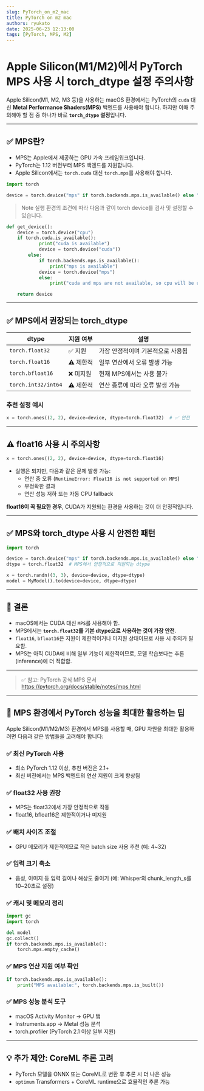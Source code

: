 ```yaml
---
slug: PyTorch_on_m2_mac 
title: PyTorch on m2 mac 
authors: ryukato
date: 2025-06-23 12:13:00
tags: [PyTorch, MPS, M2]
---
```


# Apple Silicon(M1/M2)에서 PyTorch MPS 사용 시 torch_dtype 설정 주의사항

Apple Silicon(M1, M2, M3 등)을 사용하는 macOS 환경에서는 PyTorch의 `cuda` 대신 **Metal Performance Shaders(MPS)** 백엔드를 사용해야 합니다. 하지만 이때 주의해야 할 점 중 하나가 바로 **`torch_dtype` 설정**입니다.

---

<!-- truncate -->

## ✅ MPS란?

- MPS는 Apple에서 제공하는 GPU 가속 프레임워크입니다.
- PyTorch는 1.12 버전부터 MPS 백엔드를 지원합니다.
- Apple Silicon에서는 `torch.cuda` 대신 `torch.mps`를 사용해야 합니다.

```python
import torch

device = torch.device("mps" if torch.backends.mps.is_available() else "cpu")
```

> Note
> 실행 환경의 조건에 따라 다음과 같이 torch device를 검사 및 설정할 수 있습니다.

```python
def get_device():
    device = torch.device("cpu")
    if torch.cuda.is_available():
            print("cuda is available")
            device = torch.device("cuda"))
        else:
            if torch.backends.mps.is_available():
                print("mps is available")
            device = torch.device("mps")
            else:
                print("cuda and mps are not available, so cpu will be used.")

    return device
```

---

## ✅ MPS에서 권장되는 torch_dtype

| dtype               | 지원 여부 | 설명                              |
|--------------------|-----------|-----------------------------------|
| `torch.float32`     | ✅ 지원   | 가장 안정적이며 기본적으로 사용됨 |
| `torch.float16`     | ⚠️ 제한적 | 일부 연산에서 오류 발생 가능       |
| `torch.bfloat16`    | ❌ 미지원 | 현재 MPS에서는 사용 불가           |
| `torch.int32/int64` | ⚠️ 제한적 | 연산 종류에 따라 오류 발생 가능    |

### 추천 설정 예시

```python
x = torch.ones((2, 2), device=device, dtype=torch.float32)  # ✅ 안전
```

---

## ⚠️ float16 사용 시 주의사항

```python
x = torch.ones((2, 2), device=device, dtype=torch.float16)
```

- 실행은 되지만, 다음과 같은 문제 발생 가능:
  - 연산 중 오류 (`RuntimeError: Float16 is not supported on MPS`)
  - 부정확한 결과
  - 연산 성능 저하 또는 자동 CPU fallback

**float16이 꼭 필요한 경우**, CUDA가 지원되는 환경을 사용하는 것이 더 안정적입니다.

---

## ✅ MPS와 torch_dtype 사용 시 안전한 패턴

```python
import torch

device = torch.device("mps" if torch.backends.mps.is_available() else "cpu")
dtype = torch.float32  # MPS에서 안정적으로 지원되는 dtype

x = torch.randn((3, 3), device=device, dtype=dtype)
model = MyModel().to(device=device, dtype=dtype)
```

---

## 🧠 결론

- macOS에서는 CUDA 대신 `MPS`를 사용해야 함.
- MPS에서는 **`torch.float32`를 기본 dtype으로 사용하는 것이 가장 안전**.
- `float16`, `bfloat16`은 지원이 제한적이거나 미지원 상태이므로 사용 시 주의가 필요함.
- MPS는 아직 CUDA에 비해 일부 기능이 제한적이므로, 모델 학습보다는 추론(inference)에 더 적합함.

---

> ✅ 참고: PyTorch 공식 MPS 문서  
> https://pytorch.org/docs/stable/notes/mps.html
---

## 🚀 MPS 환경에서 PyTorch 성능을 최대한 활용하는 팁

Apple Silicon(M1/M2/M3) 환경에서 MPS를 사용할 때, GPU 자원을 최대한 활용하려면 다음과 같은 방법들을 고려해야 합니다:

### ✅ 최신 PyTorch 사용
- 최소 PyTorch 1.12 이상, 추천 버전은 2.1+
- 최신 버전에서는 MPS 백엔드의 연산 지원이 크게 향상됨

### ✅ float32 사용 권장
- MPS는 float32에서 가장 안정적으로 작동
- float16, bfloat16은 제한적이거나 미지원

### ✅ 배치 사이즈 조절
- GPU 메모리가 제한적이므로 작은 batch size 사용 추천 (예: 4~32)

### ✅ 입력 크기 축소
- 음성, 이미지 등 입력 길이나 해상도 줄이기 (예: Whisper의 chunk_length_s를 10~20초로 설정)

### ✅ 캐시 및 메모리 정리

```python
import gc
import torch

del model
gc.collect()
if torch.backends.mps.is_available():
    torch.mps.empty_cache()
```

### ✅ MPS 연산 지원 여부 확인

```python
if torch.backends.mps.is_available():
    print("MPS available:", torch.backends.mps.is_built())
```

### ✅ MPS 성능 분석 도구
- macOS Activity Monitor → GPU 탭
- Instruments.app → Metal 성능 분석
- torch.profiler (PyTorch 2.1 이상 일부 지원)

---

## 💡 추가 제안: CoreML 추론 고려
- PyTorch 모델을 ONNX 또는 CoreML로 변환 후 추론 시 더 나은 성능
- `optimum` Transformers + CoreML runtime으로 효율적인 추론 가능